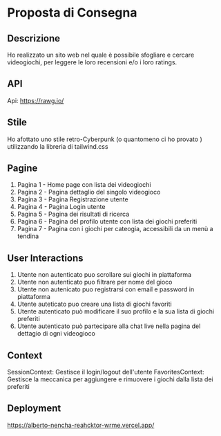 # Proposta di Consegna



## Descrizione

Ho realizzato un sito web nel quale è possibile sfogliare e cercare videogiochi, per leggere le loro recensioni e/o i loro ratings.

## API

Api: https://rawg.io/ 

## Stile

Ho afottato uno stile retro-Cyberpunk (o quantomeno ci ho provato ) utilizzando la libreria di tailwind.css

## Pagine

1. Pagina 1 - Home page con lista dei videogiochi
2. Pagina 2 - Pagina dettaglio del singolo videogioco
3. Pagina 3 - Pagina Registrazione utente
4. Pagina 4 - Pagina Login utente
5. Pagina 5 - Pagina dei risultati di ricerca
6. Pagina 6 - Pagina del profilo utente con lista dei giochi preferiti
7. Pagina 7 - Pagina con i giochi per cateogia, accessibili da un menù a tendina

## User Interactions

1. Utente non autenticato puo scrollare sui giochi in piattaforma
2. Utente non autenticato puo filtrare per nome del gioco
3. Utente non autenicato puo registrarsi con email e password in piattaforma
4. Utente auteticato puo creare una lista di giochi favoriti
5. Utente autenticato può modificare il suo profilo e la sua lista di giochi preferiti
6. Utente autenticato può partecipare alla chat live nella pagina del dettagio di ogni videogioco

## Context

SessionContext: Gestisce il login/logout dell'utente
FavoritesContext: Gestisce la meccanica per aggiungere e rimuovere i giochi dalla lista dei preferiti 

## Deployment

https://alberto-nencha-reahcktor-wrme.vercel.app/
